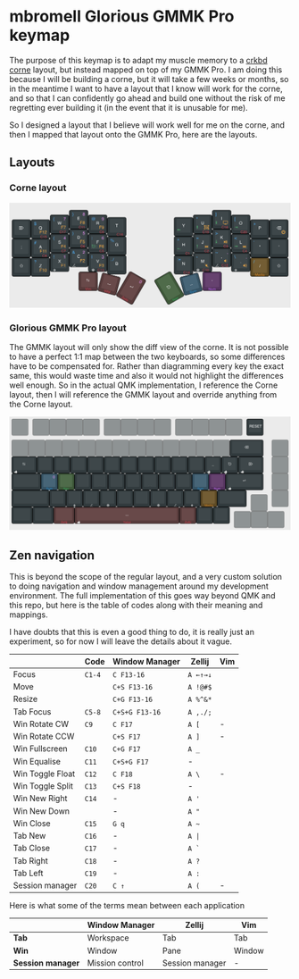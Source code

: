 # mbromell Glorious GMMK Pro keymap

The purpose of this keymap is to adapt my muscle memory to a
[crkbd corne](https://github.com/foostan/crkbd) layout, but instead mapped on
top of my GMMK Pro. I am doing this because I will be building a corne, but it
will take a few weeks or months, so in the meantime I want to have a layout that
I know will work for the corne, and so that I can confidently go ahead and build
one without the risk of me regretting ever building it (in the event that it is
unusable for me).

So I designed a layout that I believe will work well for me on the corne, and
then I mapped that layout onto the GMMK Pro, here are the layouts.

## Layouts

### Corne layout

![Corne layout](docs/corne.png)

### Glorious GMMK Pro layout

The GMMK layout will only show the diff view of the corne. It is not possible to
have a perfect 1:1 map between the two keyboards, so some differences have to be
compensated for. Rather than diagramming every key the exact same, this would
waste time and also it would not highlight the differences well enough. So in
the actual QMK implementation, I reference the Corne layout, then I will
reference the GMMK layout and override anything from the Corne layout.

![Corne and GMMK map](docs/corne-gmmk-map.png)

## Zen navigation

This is beyond the scope of the regular layout, and a very custom solution
to doing navigation and window management around my development environment.
The full implementation of this goes way beyond QMK and this repo, but here is
the table of codes along with their meaning and mappings.

I have doubts that this is even a good thing to do, it is really just an
experiment, so for now I will leave the details about it vague.

|                  | Code   | Window Manager | Zellij    | Vim |
| ---------------- | ------ | -------------- | --------- | --- |
| Focus            | `C1-4` | `C F13-16`     | `A ←↑→↓`  |     |
| Move             |        | `C+S F13-16`   | `A !@#$`  |     |
| Resize           |        | `C+G F13-16`   | `A %^&*`  |     |
| Tab Focus        | `C5-8` | `C+S+G F13-16` | `A ,./;`  |     |
| Win Rotate CW    | `C9`   | `C F17`        | `A [`     | -   |
| Win Rotate CCW   |        | `C+S F17`      | `A ]`     | -   |
| Win Fullscreen   | `C10`  | `C+G F17`      | `A _`     |     |
| Win Equalise     | `C11`  | `C+S+G F17`    | -         |     |
| Win Toggle Float | `C12`  | `C F18`        | `A \`     | -   |
| Win Toggle Split | `C13`  | `C+S F18`      | -         |     |
| Win New Right    | `C14`  | -              | `A '`     |     |
| Win New Down     |        | -              | `A "`     |     |
| Win Close        | `C15`  | `G q`          | `A ~`     |     |
| Tab New          | `C16`  | -              | `A \|`    |     |
| Tab Close        | `C17`  | -              | `` A ` `` |     |
| Tab Right        | `C18`  | -              | `A ?`     |     |
| Tab Left         | `C19`  | -              | `A :`     |     |
| Session manager  | `C20`  | `C ↑`          | `A (`     | -   |

Here is what some of the terms mean between each application

|                     | Window Manager  | Zellij          | Vim    |
| ------------------- | --------------- | --------------- | ------ |
| **Tab**             | Workspace       | Tab             | Tab    |
| **Win**             | Window          | Pane            | Window |
| **Session manager** | Mission control | Session manager | -      |

